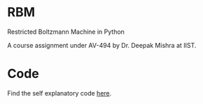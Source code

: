 # RBM
Restricted Boltzmann Machine in Python

A course assignment under AV-494 by Dr. Deepak Mishra at IIST.

# Code
Find the self explanatory code [here](https://github.com/samvram/RBM/blob/master/RBM_Homework.ipynb).
